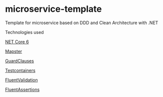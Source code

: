 # microservice-template
Template for microservice based on DDD and Clean Architecture with .NET

Technologies used

[NET Core 6](https://dotnet.microsoft.com/en-us/download/dotnet/6.0)

[Mapster](https://github.com/MapsterMapper/Mapster)

[GuardClauses](https://github.com/ardalis/GuardClauses)

[Testcontainers](https://github.com/testcontainers/testcontainers-dotnet)

[FluentValidation](https://github.com/FluentValidation/FluentValidation)

[FluentAssertions](https://github.com/fluentassertions/fluentassertions)